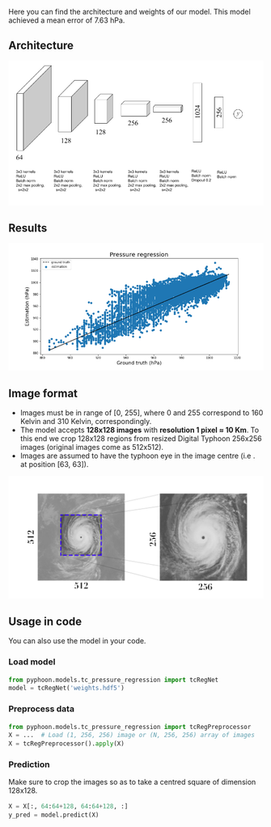 Here you can find the architecture and weights of our model. This model 
achieved a mean error of 7.63 hPa.


## Architecture

![](../../assets/tc_reg_net.png)

## Results
![](../../assets/regression_results.png)

## Image format

*   Images must be in range of [0, 255], where 0 and 255 correspond to 160 
Kelvin and 310 Kelvin, correspondingly.
*   The model accepts **128x128 images** with **resolution 1 pixel ≈ 10 Km**.
 To this end we crop 128x128 regions from resized Digital Typhoon 256x256 
 images (original images come as 512x512).
*   Images are assumed to have the typhoon eye in the image centre (i.e
. at position [63, 63]).

![](../../assets/crop_multiclass.png)

## Usage in code
You can also use the model in your code.

### Load model

```python
from pyphoon.models.tc_pressure_regression import tcRegNet
model = tcRegNet('weights.hdf5')
```

### Preprocess data

```python
from pyphoon.models.tc_pressure_regression import tcRegPreprocessor
X = ...  # Load (1, 256, 256) image or (N, 256, 256) array of images
X = tcRegPreprocessor().apply(X)
```

### Prediction
Make sure to crop the images so as to take a centred square of dimension 
128x128.

```python
X = X[:, 64:64+128, 64:64+128, :]
y_pred = model.predict(X)
```


